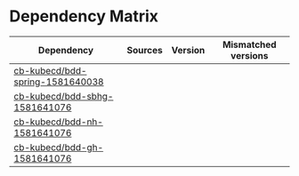 # Dependency Matrix

Dependency | Sources | Version | Mismatched versions
---------- | ------- | ------- | -------------------
[cb-kubecd/bdd-spring-1581640038](https://github.com/cb-kubecd/bdd-spring-1581640038.git) |  | []() | 
[cb-kubecd/bdd-sbhg-1581641076](https://github.com/cb-kubecd/bdd-sbhg-1581641076.git) |  | []() | 
[cb-kubecd/bdd-nh-1581641076](https://github.com/cb-kubecd/bdd-nh-1581641076.git) |  | []() | 
[cb-kubecd/bdd-gh-1581641076](https://github.com/cb-kubecd/bdd-gh-1581641076.git) |  | []() | 
